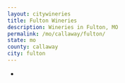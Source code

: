 ```yaml
---
layout: citywineries
title: Fulton Wineries
description: Wineries in Fulton, MO
permalink: /mo/callaway/fulton/
state: mo
county: callaway
city: fulton
---
```

-
